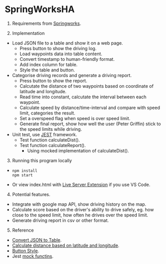 # SpringWorksHA

1. Requirements from [Springworks](https://github.com/Springworks/recruitment-waypoints-challenge). 

2. Implementation
- Load JSON file to a table and show it on a web page. 
    - Press button to show the driving log.
    - Load waypoints data into table content.
    - Convert timestamp to human-friendly format.
    - Add index column for table. 
    - Style the table and button. 
- Categorise driving records and generate a driving report. 
    - Press button to show the report. 
    - Calcutate the distance of two waypoints based on coordinate of latitude and longitude. 
    - Read time into constant, calcutate the interval between each waypoint. 
    - Calculate speed by distance/time-interval and compare with speed limit, categories the result. 
    - Set a overspeed flag when speed is over speed limit. 
    - Generate final report, show how well the user (Peter Griffin) stick to the speed limits while driving. 
- Unit test, use [JEST](https://jestjs.io/) framework. 
    - Test function calculateDist().
    - Test function calculateReport().
        - Using mocked implementation of calculateDist().

3. Running this program locally 
- 
    ```
    npm install
    npm start
    ``` 
- Or view index.html with [Live Server Extension](https://marketplace.visualstudio.com/items?itemName=ritwickdey.LiveServer) if you use VS Code.  

4. Potential features.
- Integrate with google map API, show driving history on the map. 
- Calculate score based on the driver's ability to drive safely, eg. how close to the speed limit, how often he drives over the speed limit. 
- Generate driving report in csv or other format. 

5. Reference
- [Convert JSON to Table](https://www.encodedna.com/javascript/practice-ground/default.htm?pg=convert_json_to_table_javascript).
- [Calculate distance based on latitude and longitude](https://www.geodatasource.com/developers/javascript).
- [Button Style](https://getcssscan.com/css-buttons-examples).
- Jest [mock functins](https://jestjs.io/docs/mock-function-api#mockfnmockimplementationfn).
